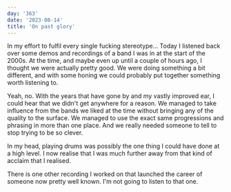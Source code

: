 ```yaml
---
day: '363'
date: '2023-08-14'
title: 'On past glory'
---
```


In my effort to fulfil every single fucking stereotype... Today I listened back over some demos and recordings of a band I was in at the start of the 2000s. At the time, and maybe even up until a couple of hours ago, I thought we were actually pretty good. We were doing something a bit different, and with some honing we could probably put together something worth listening to.

Yeah, no. With the years that have gone by and my vastly improved ear, I could hear that we didn't get anywhere for a reason. We managed to take influence from the bands we liked at the time without bringing any of the quality to the surface. We managed to use the exact same progressions and phrasing in more than one place. And we really needed someone to tell to stop trying to be so clever.

In my head, playing drums was possibly the one thing I could have done at a high level. I now realise that I was much further away from that kind of acclaim that I realised.

There is one other recording I worked on that launched the career of someone now pretty well known. I'm not going to listen to that one.
